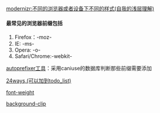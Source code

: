 [modernizr:不同的浏览器或者设备下不同的样式(自我的浅层理解)](http://modernizr.com/)

#### 最常见的浏览器前缀包括

1. Firefox：-moz-
2. IE: -ms-
3. Opera: -o-
4. Safari/Chrome:-webkit-

[autoprefixer工具](https://css-tricks.com/autoprefixer/)：采用caniuse的数据库判断那些前缀需要添加

[24ways,(可以加到todo_list)](https://24ways.org)

[font-weight](https://codepen.io/jpamental/pen/QWWXBoQ)

[background-clip](https://www.w3school.com.cn/tiy/c.asp?f=css_background-clip&p=2)